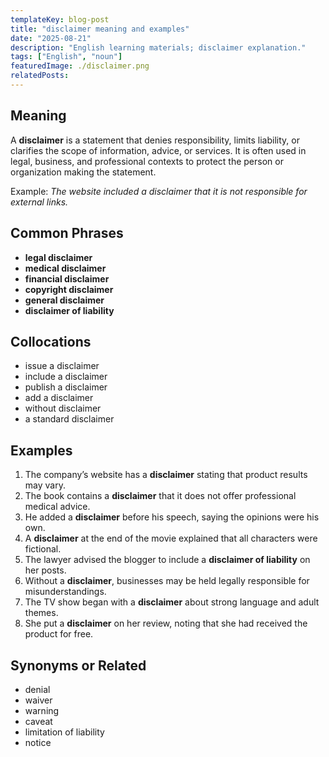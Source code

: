 ```yaml
---
templateKey: blog-post
title: "disclaimer meaning and examples"
date: "2025-08-21"
description: "English learning materials; disclaimer explanation."
tags: ["English", "noun"]
featuredImage: ./disclaimer.png
relatedPosts:
---
```


## Meaning

A **disclaimer** is a statement that denies responsibility, limits liability, or clarifies the scope of information, advice, or services. It is often used in legal, business, and professional contexts to protect the person or organization making the statement.

Example: _The website included a disclaimer that it is not responsible for external links._

## Common Phrases

- **legal disclaimer**
- **medical disclaimer**
- **financial disclaimer**
- **copyright disclaimer**
- **general disclaimer**
- **disclaimer of liability**

## Collocations

- issue a disclaimer
- include a disclaimer
- publish a disclaimer
- add a disclaimer
- without disclaimer
- a standard disclaimer

## Examples

1. The company’s website has a **disclaimer** stating that product results may vary.
2. The book contains a **disclaimer** that it does not offer professional medical advice.
3. He added a **disclaimer** before his speech, saying the opinions were his own.
4. A **disclaimer** at the end of the movie explained that all characters were fictional.
5. The lawyer advised the blogger to include a **disclaimer of liability** on her posts.
6. Without a **disclaimer**, businesses may be held legally responsible for misunderstandings.
7. The TV show began with a **disclaimer** about strong language and adult themes.
8. She put a **disclaimer** on her review, noting that she had received the product for free.

## Synonyms or Related

- denial
- waiver
- warning
- caveat
- limitation of liability
- notice
